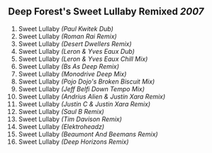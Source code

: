 ## Deep Forest's Sweet Lullaby Remixed *2007*

1. Sweet Lullaby *(Paul Kwitek Dub)*
2. Sweet Lullaby *(Roman Rai Remix)*
3. Sweet Lullaby *(Desert Dwellers Remix)*
4. Sweet Lullaby *(Leron & Yves Eaux Dub)*
5. Sweet Lullaby *(Leron & Yves Eaux Chill Mix)*
6. Sweet Lullaby *(Bs As Deep Remix)*
7. Sweet Lullaby *(Monodrive Deep Mix)*
8. Sweet Lullaby *(Pojo Dojo's Broken Biscuit Mix)*
9. Sweet Lullaby *(Jeff Belfi Down Tempo Mix)*
10. Sweet Lullaby *(Andrius Alien & Justin Xara Remix)*
11. Sweet Lullaby *(Justin C & Justin Xara Remix)*
12. Sweet Lullaby *(Saul B Remix)*
13. Sweet Lullaby *(Tim Davison Remix)*
14. Sweet Lullaby *(Elektroheadz)*
15. Sweet Lullaby *(Beaumont And Beemans Remix)*
16. Sweet Lullaby *(Deep Horizons Remix)*
